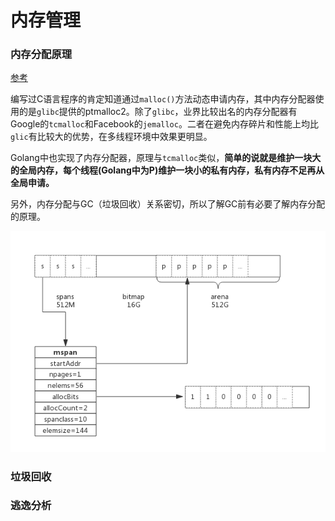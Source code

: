 # 内存管理



### 内存分配原理

[参考](https://www.bookstack.cn/read/GoExpertProgramming/chapter04-4.1-memory_alloc.md)

编写过C语言程序的肯定知道通过`malloc()`方法动态申请内存，其中内存分配器使用的是`glibc`提供的ptmalloc2。除了`glibc`，业界比较出名的内存分配器有Google的`tcmalloc`和Facebook的`jemalloc`。二者在避免内存碎片和性能上均比`glic`有比较大的优势，在多线程环境中效果更明显。

Golang中也实现了内存分配器，原理与`tcmalloc`类似，**简单的说就是维护一块大的全局内存，每个线程(Golang中为P)维护一块小的私有内存，私有内存不足再从全局申请。**

另外，内存分配与GC（垃圾回收）关系密切，所以了解GC前有必要了解内存分配的原理。

![img](https://raw.githubusercontent.com/Simin-hub/Picture/master/img/memory-02-mspan.png)

### 垃圾回收



### 逃逸分析